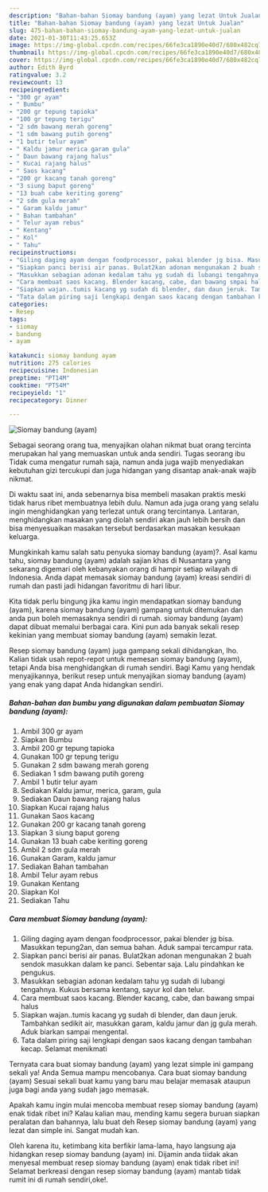 ```yaml
---
description: "Bahan-bahan Siomay bandung (ayam) yang lezat Untuk Jualan"
title: "Bahan-bahan Siomay bandung (ayam) yang lezat Untuk Jualan"
slug: 475-bahan-bahan-siomay-bandung-ayam-yang-lezat-untuk-jualan
date: 2021-01-30T11:43:25.653Z
image: https://img-global.cpcdn.com/recipes/66fe3ca1890e40d7/680x482cq70/siomay-bandung-ayam-foto-resep-utama.jpg
thumbnail: https://img-global.cpcdn.com/recipes/66fe3ca1890e40d7/680x482cq70/siomay-bandung-ayam-foto-resep-utama.jpg
cover: https://img-global.cpcdn.com/recipes/66fe3ca1890e40d7/680x482cq70/siomay-bandung-ayam-foto-resep-utama.jpg
author: Edith Byrd
ratingvalue: 3.2
reviewcount: 13
recipeingredient:
- "300 gr ayam"
- " Bumbu"
- "200 gr tepung tapioka"
- "100 gr tepung terigu"
- "2 sdm bawang merah goreng"
- "1 sdm bawang putih goreng"
- "1 butir telur ayam"
- " Kaldu jamur merica garam gula"
- " Daun bawang rajang halus"
- " Kucai rajang halus"
- " Saos kacang"
- "200 gr kacang tanah goreng"
- "3 siung baput goreng"
- "13 buah cabe keriting goreng"
- "2 sdm gula merah"
- " Garam kaldu jamur"
- " Bahan tambahan"
- " Telur ayam rebus"
- " Kentang"
- " Kol"
- " Tahu"
recipeinstructions:
- "Giling daging ayam dengan foodprocessor, pakai blender jg bisa. Masukkan tepung2an, dan semua bahan. Aduk sampai tercampur rata."
- "Siapkan panci berisi air panas. Bulat2kan adonan mengunakan 2 buah sendok masukkan dalam ke panci. Sebentar saja. Lalu pindahkan ke pengukus."
- "Masukkan sebagian adonan kedalam tahu yg sudah di lubangi tengahnya. Kukus bersama kentang, sayur kol dan telur."
- "Cara membuat saos kacang. Blender kacang, cabe, dan bawang smpai halus"
- "Siapkan wajan..tumis kacang yg sudah di blender, dan daun jeruk. Tambahkan sedikit air, masukkan garam, kaldu jamur dan jg gula merah. Aduk biarkan sampai mengental."
- "Tata dalam piring saji lengkapi dengan saos kacang dengan tambahan kecap. Selamat menikmati"
categories:
- Resep
tags:
- siomay
- bandung
- ayam

katakunci: siomay bandung ayam 
nutrition: 275 calories
recipecuisine: Indonesian
preptime: "PT14M"
cooktime: "PT54M"
recipeyield: "1"
recipecategory: Dinner

---
```



![Siomay bandung (ayam)](https://img-global.cpcdn.com/recipes/66fe3ca1890e40d7/680x482cq70/siomay-bandung-ayam-foto-resep-utama.jpg)

Sebagai seorang orang tua, menyajikan olahan nikmat buat orang tercinta merupakan hal yang memuaskan untuk anda sendiri. Tugas seorang ibu Tidak cuma mengatur rumah saja, namun anda juga wajib menyediakan kebutuhan gizi tercukupi dan juga hidangan yang disantap anak-anak wajib nikmat.

Di waktu  saat ini, anda sebenarnya bisa membeli masakan praktis meski tidak harus ribet membuatnya lebih dulu. Namun ada juga orang yang selalu ingin menghidangkan yang terlezat untuk orang tercintanya. Lantaran, menghidangkan masakan yang diolah sendiri akan jauh lebih bersih dan bisa menyesuaikan masakan tersebut berdasarkan masakan kesukaan keluarga. 



Mungkinkah kamu salah satu penyuka siomay bandung (ayam)?. Asal kamu tahu, siomay bandung (ayam) adalah sajian khas di Nusantara yang sekarang digemari oleh kebanyakan orang di hampir setiap wilayah di Indonesia. Anda dapat memasak siomay bandung (ayam) kreasi sendiri di rumah dan pasti jadi hidangan favoritmu di hari libur.

Kita tidak perlu bingung jika kamu ingin mendapatkan siomay bandung (ayam), karena siomay bandung (ayam) gampang untuk ditemukan dan anda pun boleh memasaknya sendiri di rumah. siomay bandung (ayam) dapat dibuat memalui berbagai cara. Kini pun ada banyak sekali resep kekinian yang membuat siomay bandung (ayam) semakin lezat.

Resep siomay bandung (ayam) juga gampang sekali dihidangkan, lho. Kalian tidak usah repot-repot untuk memesan siomay bandung (ayam), tetapi Anda bisa menghidangkan di rumah sendiri. Bagi Kamu yang hendak menyajikannya, berikut resep untuk menyajikan siomay bandung (ayam) yang enak yang dapat Anda hidangkan sendiri.

<!--inarticleads1-->

##### Bahan-bahan dan bumbu yang digunakan dalam pembuatan Siomay bandung (ayam):

1. Ambil 300 gr ayam
1. Siapkan  Bumbu
1. Ambil 200 gr tepung tapioka
1. Gunakan 100 gr tepung terigu
1. Gunakan 2 sdm bawang merah goreng
1. Sediakan 1 sdm bawang putih goreng
1. Ambil 1 butir telur ayam
1. Sediakan  Kaldu jamur, merica, garam, gula
1. Sediakan  Daun bawang rajang halus
1. Siapkan  Kucai rajang halus
1. Gunakan  Saos kacang
1. Gunakan 200 gr kacang tanah goreng
1. Siapkan 3 siung baput goreng
1. Gunakan 13 buah cabe keriting goreng
1. Ambil 2 sdm gula merah
1. Gunakan  Garam, kaldu jamur
1. Sediakan  Bahan tambahan
1. Ambil  Telur ayam rebus
1. Gunakan  Kentang
1. Siapkan  Kol
1. Sediakan  Tahu




<!--inarticleads2-->

##### Cara membuat Siomay bandung (ayam):

1. Giling daging ayam dengan foodprocessor, pakai blender jg bisa. Masukkan tepung2an, dan semua bahan. Aduk sampai tercampur rata.
1. Siapkan panci berisi air panas. Bulat2kan adonan mengunakan 2 buah sendok masukkan dalam ke panci. Sebentar saja. Lalu pindahkan ke pengukus.
1. Masukkan sebagian adonan kedalam tahu yg sudah di lubangi tengahnya. Kukus bersama kentang, sayur kol dan telur.
1. Cara membuat saos kacang. Blender kacang, cabe, dan bawang smpai halus
1. Siapkan wajan..tumis kacang yg sudah di blender, dan daun jeruk. Tambahkan sedikit air, masukkan garam, kaldu jamur dan jg gula merah. Aduk biarkan sampai mengental.
1. Tata dalam piring saji lengkapi dengan saos kacang dengan tambahan kecap. Selamat menikmati




Ternyata cara buat siomay bandung (ayam) yang lezat simple ini gampang sekali ya! Anda Semua mampu mencobanya. Cara buat siomay bandung (ayam) Sesuai sekali buat kamu yang baru mau belajar memasak ataupun juga bagi anda yang sudah jago memasak.

Apakah kamu ingin mulai mencoba membuat resep siomay bandung (ayam) enak tidak ribet ini? Kalau kalian mau, mending kamu segera buruan siapkan peralatan dan bahannya, lalu buat deh Resep siomay bandung (ayam) yang lezat dan simple ini. Sangat mudah kan. 

Oleh karena itu, ketimbang kita berfikir lama-lama, hayo langsung aja hidangkan resep siomay bandung (ayam) ini. Dijamin anda tiidak akan menyesal membuat resep siomay bandung (ayam) enak tidak ribet ini! Selamat berkreasi dengan resep siomay bandung (ayam) mantab tidak rumit ini di rumah sendiri,oke!.

